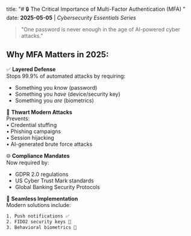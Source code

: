title: "# 🔒 The Critical Importance of Multi-Factor Authentication (MFA)  "
date: **2025-05-05** | *Cybersecurity Essentials Series*

> "One password is never enough in the age of AI-powered cyber attacks."  

## Why MFA Matters in 2025:
✅ **Layered Defense**  
Stops 99.9% of automated attacks by requiring:  
- Something you *know* (password)  
- Something you *have* (device/security key)  
- Something you *are* (biometrics)  

🚨 **Thwart Modern Attacks**  
Prevents:  
• Credential stuffing  
• Phishing campaigns  
• Session hijacking  
• AI-generated brute force attacks  

🌐 **Compliance Mandates**  
Now required by:  
- GDPR 2.0 regulations  
- US Cyber Trust Mark standards  
- Global Banking Security Protocols  

📲 **Seamless Implementation**  
Modern solutions include:  
```bash
1. Push notifications ✅  
2. FIDO2 security keys 🔑  
3. Behavioral biometrics 👤  

